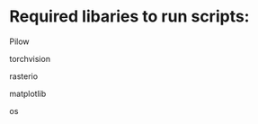 # Required libaries to run scripts:
<p> Pilow 
<p> torchvision
<p> rasterio
<p> matplotlib
<p> os 
  
